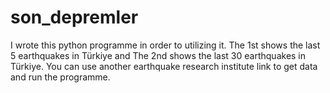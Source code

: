 # son_depremler
I wrote this python programme in order to utilizing it. The 1st shows the last 5 earthquakes in Türkiye and The 2nd shows the last 30 earthquakes in Türkiye.
You can use another earthquake research institute link to get data and run the programme.

